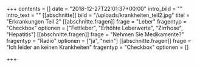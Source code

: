+++
contents = []
date = "2018-12-27T22:01:37+00:00"
intro_bild = ""
intro_text = ""
[[abschnitte]]
bild = "/uploads/krankheiten_teil2.jpg"
titel = "Erkrankungen Teil 2"
[[abschnitte.fragen]]
frage = "Leber"
fragentyp = "Checkbox"
optionen = ["Fettleber", "Erhöhte Leberwerte", "Zirrhose", "Hepatitis"]
[[abschnitte.fragen]]
frage = "Nehmen Sie Medikamente?"
fragentyp = "Radio"
optionen = ["ja", "nein"]
[[abschnitte.fragen]]
frage = "Ich leider an keinen Krankheiten"
fragentyp = "Checkbox"
optionen = []

+++
